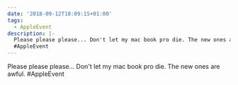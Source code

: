 ```yaml
---
date: '2018-09-12T18:09:15+01:00'
tags:
  - AppleEvent
description: |-
  Please please please... Don't let my mac book pro die. The new ones are awful.
  #AppleEvent
---
```

Please please please... Don't let my mac book pro die. The new ones are awful.
#AppleEvent
